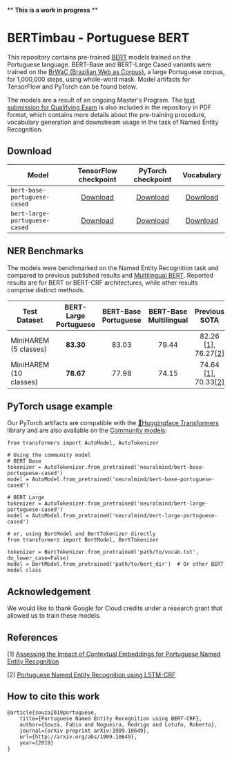 ** **This is a work in progress** **

# BERTimbau - Portuguese BERT 

This repository contains pre-trained [BERT](https://github.com/google-research/bert) models trained on the Portuguese language. BERT-Base and BERT-Large Cased variants were trained on the [BrWaC (Brazilian Web as Corpus)](https://www.researchgate.net/publication/326303825_The_brWaC_Corpus_A_New_Open_Resource_for_Brazilian_Portuguese), a large Portuguese corpus, for 1,000,000 steps, using whole-word mask. Model artifacts for TensorFlow and PyTorch can be found below.

 The models are a result of an ongoing Master's Program. The [text submission for Qualifying Exam](qualifying_exam-portuguese_named_entity_recognition_using_bert_crf.pdf) is also included in the repository in PDF format, which contains more details about the pre-training procedure, vocabulary generation and downstream usage in the task of Named Entity Recognition.

## Download

| Model | TensorFlow checkpoint | PyTorch checkpoint | Vocabulary |
|-|:-------------------------: |:-----------------:|:----------:|
|`bert-base-portuguese-cased`  | [Download](https://neuralmind-ai.s3.us-east-2.amazonaws.com/nlp/bert-base-portuguese-cased/bert-base-portuguese-cased_tensorflow_checkpoint.zip) | [Download](https://neuralmind-ai.s3.us-east-2.amazonaws.com/nlp/bert-base-portuguese-cased/bert-base-portuguese-cased_pytorch_checkpoint.zip) | [Download](https://neuralmind-ai.s3.us-east-2.amazonaws.com/nlp/bert-base-portuguese-cased/vocab.txt) |
|`bert-large-portuguese-cased` | [Download](https://neuralmind-ai.s3.us-east-2.amazonaws.com/nlp/bert-large-portuguese-cased/bert-large-portuguese-cased_tensorflow_checkpoint.zip) | [Download](https://neuralmind-ai.s3.us-east-2.amazonaws.com/nlp/bert-large-portuguese-cased/bert-large-portuguese-cased_pytorch_checkpoint.zip) | [Download](https://neuralmind-ai.s3.us-east-2.amazonaws.com/nlp/bert-large-portuguese-cased/vocab.txt) |


## NER Benchmarks

The models were benchmarked on the Named Entity Recognition task and compared to previous published results and [Multilingual BERT](https://github.com/google-research/bert/blob/master/multilingual.md). Reported results are for BERT or BERT-CRF architectures, while other results comprise distinct methods.

| Test Dataset | BERT-Large Portuguese | BERT-Base Portuguese | BERT-Base Multilingual | Previous SOTA
|-|:-------------------------: |:-----------------:|:----------:|:-----:|
|MiniHAREM (5 classes)  | **83.30** | 83.03 | 79.44 | 82.26 [[1]](#References), 76.27[[2]](#References)
|MiniHAREM (10 classes) | **78.67** | 77.98 | 74.15 | 74.64 [[1]](#References), 70.33[[2]](#References)

## PyTorch usage example

Our PyTorch artifacts are compatible with the [🤗Huggingface Transformers](https://github.com/huggingface/transformers) library and are also available on the [Community models](https://huggingface.co/models):

    from transformers import AutoModel, AutoTokenizer

    # Using the community model
    # BERT Base
    tokenizer = AutoTokenizer.from_pretrained('neuralmind/bert-base-portuguese-cased')
    model = AutoModel.from_pretrained('neuralmind/bert-base-portuguese-cased')

    # BERT Large
    tokenizer = AutoTokenizer.from_pretrained('neuralmind/bert-large-portuguese-cased')
    model = AutoModel.from_pretrained('neuralmind/bert-large-portuguese-cased')

    # or, using BertModel and BertTokenizer directly
    from transformers import BertModel, BertTokenizer

    tokenizer = BertTokenizer.from_pretrained('path/to/vocab.txt', do_lower_case=False)
    model = BertModel.from_pretrained('path/to/bert_dir')  # Or other BERT model class


## Acknowledgement

We would like to thank Google for Cloud credits under a research grant that allowed us to train these models.

## References

[1] [Assessing the Impact of Contextual Embeddings for Portuguese Named Entity Recognition](https://github.com/jneto04/ner-pt)

[2] [Portuguese Named Entity Recognition using LSTM-CRF](https://www.researchgate.net/publication/326301193_Portuguese_Named_Entity_Recognition_using_LSTM-CRF)

## How to cite this work

    @article{souza2019portuguese,
        title={Portuguese Named Entity Recognition using BERT-CRF},
        author={Souza, Fabio and Nogueira, Rodrigo and Lotufo, Roberto},
        journal={arXiv preprint arXiv:1909.10649},
        url={http://arxiv.org/abs/1909.10649},
        year={2019}
    }
